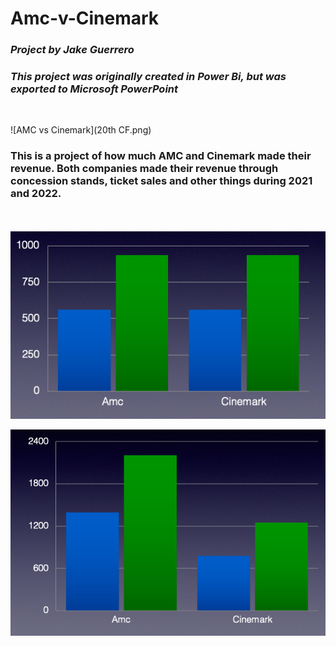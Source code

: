 # Amc-v-Cinemark
### *Project by Jake Guerrero*
### *This project was originally created in Power Bi, but was exported to Microsoft PowerPoint*
<br/>

![AMC vs Cinemark](20th CF.png)

### This is a project of how much AMC and Cinemark made their revenue. Both companies made their revenue through concession stands, ticket sales and other things during 2021 and 2022.

<br/>
<br/>

<img src="Admissions.png"  width="622" height="300">




![Concession Sales](Concessions.png)
